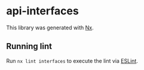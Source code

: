 # api-interfaces

This library was generated with [Nx](https://nx.dev).

## Running lint

Run `nx lint interfaces` to execute the lint via [ESLint](https://eslint.org/).

